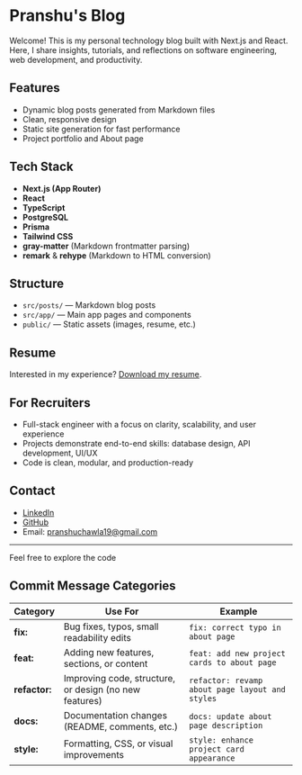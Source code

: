 
# Pranshu's Blog

Welcome! This is my personal technology blog built with Next.js and React. Here, I share insights, tutorials, and reflections on software engineering, web development, and productivity.

## Features

- Dynamic blog posts generated from Markdown files
- Clean, responsive design
- Static site generation for fast performance
- Project portfolio and About page

## Tech Stack

- **Next.js (App Router)**
- **React**
- **TypeScript**
- **PostgreSQL**
- **Prisma**
- **Tailwind CSS**
- **gray-matter** (Markdown frontmatter parsing)
- **remark** & **rehype** (Markdown to HTML conversion)

## Structure

- `src/posts/` — Markdown blog posts
- `src/app/` — Main app pages and components
- `public/` — Static assets (images, resume, etc.)


## Resume

Interested in my experience? [Download my resume](https://pranshublog-rho.vercel.app/softwareEngineerPranshuChawlaResume2025.docx.pdf).

## For Recruiters

- Full-stack engineer with a focus on clarity, scalability, and user experience
- Projects demonstrate end-to-end skills: database design, API development, UI/UX
- Code is clean, modular, and production-ready

## Contact

- [LinkedIn](https://www.linkedin.com/in/pranshu-chawla-/)
- [GitHub](https://github.com/RayFrightener)
- Email: pranshuchawla19@gmail.com

---

Feel free to explore the code

## Commit Message Categories

| Category   | Use For                                           | Example                                      |
|------------|---------------------------------------------------|----------------------------------------------|
| **fix:**   | Bug fixes, typos, small readability edits         | `fix: correct typo in about page`            |
| **feat:**  | Adding new features, sections, or content         | `feat: add new project cards to about page`  |
| **refactor:** | Improving code, structure, or design (no new features) | `refactor: revamp about page layout and styles` |
| **docs:**  | Documentation changes (README, comments, etc.)    | `docs: update about page description`        |
| **style:** | Formatting, CSS, or visual improvements           | `style: enhance project card appearance`     |